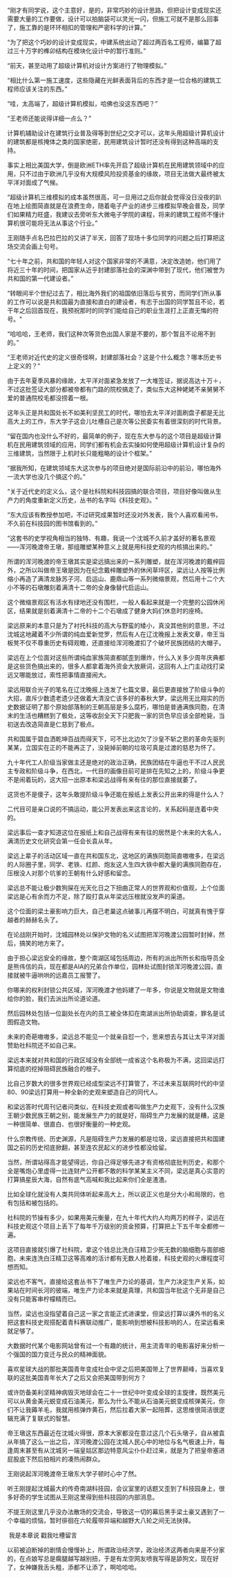 “刚才有同学说，这个主意好，是的，非常巧妙的设计思路，但把设计变成现实还需要大量的工作要做，设计可以拍脑袋可以灵光一闪，但施工可就不是那么回事了，施工靠的是环环相扣的管理和严密科学的计算。”

“为了把这个巧妙的设计变成现实，中建系统出动了超过两百名工程师，编纂了超过三十万字的榫卯结构在模块化设计中的暂行准则。”

“前天，甚至动用了超级计算机对设计方案进行了物理模拟。”

“相比什么第一施工速度，这些隐藏在光鲜表面背后的东西才是一位合格的建筑工程师应该关注的东西。”

“哇，太高端了，超级计算机模拟，哈佛也没这东西吧？”

“王老师还能说得详细一点么？”

计算机辅助设计在建筑行业普及得等到世纪之交才可以，这年头用超级计算机设计的建筑都是核掩体之类的国家绝密，民用建筑设计暂时还没有得到这种高端的支持。

事实上相比美国大学，倒是欧洲ETH率先开启了超级计算机在民用建筑领域中的应用，只不过由于欧洲几乎没有大规模风险投资基金的缘故，项目无法做大最终被太平洋对面成了气候。

“超级计算机三维模拟的成本虽然很高，可一旦用过之后你就会觉得没日没夜的趴在地上绘图简直就是在浪费生命，随着电子产业的进步三维模拟早晚会普及，同学们如果精力旺盛，我建议去旁听东大微电子学院的课程，将来的建筑工程师不懂计算机很可能将无法从事这个行业。”

王刚随手点名巴拉巴拉的又讲了半天，回答了现场十多位同学的问题之后打算把这场交流会画上句号。

“七十年之前，共和国的年轻人对这个国家非常的不满意，决定改造她，他们用了将近三十年的时间，把国家从近乎封建部落社会的深渊中带到了现代，他们被誉为共和国的第一代建设者。”

“转眼间半个世纪过去了，相比海外我们的祖国依旧落后与贫穷，而同学们所从事的工作可以说是共和国最为直接和直白的建设者，有志于出国的同学暂且不论，若干年之后回首现在，我预祝那时的同学们能给自己的职业生涯打上正直无悔的符号。"

“哈哈哈，王老师，我们这种次等货色出国人家是不要的，那个暂且不论用不到的。”

“王老师对近代史的定义很奇怪啊，封建部落社会？这是个什么概念？哪本历史书上定义的？”

由于去年夏季风暴的缘故，太平洋对面紧急发放了一大堆签证，据说高达十万＋，不过这批签证大部分都被帝都有门路的院校搞走了，类似东大这种姥姥不亲舅舅不爱的普通院校毛都没捞着一根。

这年头正是共和国处长不如美利坚民工的时代，哪怕去太平洋对面刷盘子都是无比高大上的工作，东大学子这会儿吐槽自己是次等公民委实有着很深刻的时代背景。

“留在国内也没什么不好的，最简单的例子，现在东大参与的这个项目是超级计算机在民用建筑领域的应用，同学们都有机会去实操如何使用超级计算机设计复杂的三维建筑，当然限于上机时长只能粗略的设计个框架。”

“据我所知，在建筑领域东大这次参与的项目绝对是国际前沿中的前沿，哪怕海外一流大学也没几个搞这个的。”

“关于近代史的定义么，这个是社科院和科技园搞的联合项目，项目好像叫做从生产力的角度重新定义历史，丛书的名字叫《科技史观》。"

“东大应该有教授参加吧，不过研究成果暂时还没对外发表，我个人喜欢看闲书，不久前在科技园的图书馆看到的。”

“这套书的史学视角相当的独特、有趣，我说一个沈城不久前才盖好的著名景观——浑河晚渡帝王墩，那组雕塑某种意义上就是用科技史观的内核搞出来的。”

所谓的浑河晚渡的帝王墩其实是梁远搞出来的一系列雕塑，就在浑河晚渡的戴梓园外，之所以叫做帝王墩是因为在纪念戴梓雕塑外的休闲草坪区，梁远让人按等比例缩小再造了满清龙脉苏子河、启运山、鹿鼎山等一系列微缩景观，然后用十二个大小不等的石墩雕刻着满清十二帝的全身像替代启运山。

这个微缩景观区有活水有绿地还没有围栏，一般人看起来就是一个完整的公园休闲区，结果就是刻着满清十二帝的十二个石墩成了健身大妈们休息时的座椅。

梁远原来的本意只是为了衬托科技的高大与野蛮的矮小，真没其他别的意思，不过沈城这地藏着不少所谓的纯血爱新觉罗，然后有人在辽沈晚报上发表文章，帝王当板凳不仅不尊重历史有碍观瞻，还直接给浑河晚渡扣了个破坏民族团结的大帽子。

梁远在上个位面对这些所谓纯血家族简直都腻歪到爆炸，什么入关多少周年庆典都是这些货色搞出来的，很多人都拿着海外资金大放厥词，这回有人上门主动找打梁远又哪能放过，索性把事情直接闹大。

梁远用联合光子的笔名在辽沈晚报上连发了七篇文章，最后更直接放了阶级斗争的大招，直斥少数遗老遗少还做着大清没亡该多好的春秋大梦，梁远用无比翔实的历史数据证明了那个原始部落制的王朝高层是多么腐朽，哪怕是普通满族同胞，在清末的生活也糟糕到了极处，这等收刮全天下只肥我一家的货色早应该全部枪毙，当初送去改造简直是仁慈到了极点。

共和国属于碧血洒乾坤百战而得天下，可不比北边欠了沙皇不斩之恩的革命先驱列某某，立国实在正的不能再正了，没毙掉前朝的垃圾可真是过渡的慈悲为怀了。

九十年代工人阶级当家做主还是绝对的政治正确，民族团结在牛逼也干不过人民民主专政和阶级斗争，在西北，一代目的画像目前可是排在先知之上的，阶级斗争更不是闹着玩的，这大招一出原本和梁远战得有来有往的那位直接就萎了。

这货也不是傻子，这年头敢提阶级斗争还能在报纸上发表公开出来的得是什么人？

二代目可是亲口说的不搞运动，能公开发表出来这言论的，关系起码是连着中央的。

梁远事后一查才知道这位在报纸上和自己战得有来有往的居然是个未来的大名人，满清历史文化研究会第一任会长袁从年。

梁远上辈子的活动区域一直在共和国东北，这地区的满族同胞简直嗷嗷多，在梁远的人际圈子里，同学、老铁、红颜、炮友这人生四大铁中都大量的满族同胞存在，压根没人对那个坑爹的王朝有什么好感和留念。

梁远总不能让极少数狗屎在光天化日之下扭曲正常人的世界观和价值观，上个位面梁远是心有余而力不足，除了殴打袁从年梁远压根就没发声的渠道。

这个位面的梁土豪影响力巨大，自己老巢这点破事儿再摆不明白，可就真有愧于穿越者的赫赫名头了。

在论战刚开始时，沈城园林处以保护文物的名义试图把浑河晚渡公园暂时封掉，然后，搞笑的地方来了。

由于担心梁远安全的缘故，整个南湖区域包括周边，所有的派出所所长和指导员全是熊伟信的兵，现在都是AIA的兄弟合作单位，园林处试图封锁浑河晚渡公园，直接就被牛逼哄哄的远嘉员工报警了。

你哪来的权利封锁公共区域，浑河晚渡才他妈建了一年多，你说是文物就是文物谁给你的脸，我们去派出所论道论道。

然后园林处包括一位副处长在内的员工被全体扣在南湖派出所协助调查，罪名是试图假造文物。

未来的奇葩嗷嗷多，梁远总不能见一个就亲自怼一个，思来想去与其让太平洋对面赞助社科院还不如自己来。

梁远本来就对共和国的行政区域没有全部统一成省这个名称极为不满，这回梁远打算彻底的挖掉阻碍民族融合的根子。

比自己岁数大的很多世界观已经成型梁远不打算管了，不过未来互联网时代的中坚80、90梁远打算用一种全新的史观来塑造自己的同代人。

和梁远答时代周刊记者问类似，在科技史观或者叫做生产力史观下，没有什么汉族王朝少数民族王朝之别，能发展生产力的就是好，阻碍生产力发展的就是糟，这是一种很简单、很直白、也很好衡量的一种史观。

什么宗教传统、历史渊源，凡是阻碍生产力发展的都是垃圾，梁远直接把共和国建国之前的历史彻底掀翻，甚至连农民起义的进步性都没给留。

当然，所谓站得高才能望得远，你自己得足够先进才有资格彻底批判历史，和那个全是嘴炮心里虚得一比连财产公开都不敢的科学某某主义不同，梁远是真心实意的打算搞星辰大海，自然有底气高喊和我比起来你们全是渣渣。

比如全球化就没有人类共同体听起来高大上，所以说正义也是分大小和局限的，也有包括和被包括的。

社科院的节操有多少，如果用美元衡量，在九十年代大约人均两万的样子，梁远在科技史观这个项目上丢下了每年千万级别的资金预算，打算把上下五千年全都修一遍。

这项目直接就引爆了社科院，拿这个钱总比洗白汪精卫少死无数的脑细胞与面部细胞，未来连洗白汪精卫这等高难的活计都有无数人抢着接，科技史观的火爆程度可想而知。

梁远也不客气，直接给这套丛书下了唯生产力论的基调，生产力决定生产关系，如果站在时间长河的彼端，唯生产力论本来就是真理，共和国当年批这个无非是自己没有只能客串柠檬精而已。

当然，梁远也没指望着自己这一家之言能正式进课堂，但梁远打算以课外书的名义把这套科技史观搭配着青科赛联动推广，能影响到想被科技影响的人，在梁远看来就足够了。

大数据时代某个电影网站曾有过一个有趣的统计，用主流青年的电影喜好来分析一个强国的国力变迁与民众的精神面貌。

喜欢星球大战的那批美国青年变成社会中坚之后把美国带上了世界巅峰，当喜欢复联的这批美国青年长大了之后又会把美国带到何方？

或许防备美利坚精神病毁灭地球会在二十一世纪中叶变成全球的主旋律，既然美元可以从黄金美元蜕变成石油美元，那么为什么不能从石油美元蜕变成核弹美元，你们不让我薅羊毛，我就用核弹炸黄石，然后拉着大家一起陪葬，这思维很简洁很逻辑充满了复联式的智慧。

帝王墩这东西最近在沈城火得很，原本大家都没在意过这几个石头墩子，自从被袁从年搞了这么一出之后，浑河晚渡公园在沈城人民心中的地位与名气极速上升，每逢周末甚至有从沈城另一端皇姑区那边特意风尘仆仆赶过来，就是为了把皇帝塞进屁股底下然后拍相片的凑热闹群众。

王刚说起浑河晚渡帝王墩东大学子顿时心中了然。

听王刚提起沈城最大的传奇南湖科技园，会议室里的话题又歪到了科技园身上，很多好奇的学生试图从王刚这里得到些科技园的内部消息。

不提王刚这里几乎没办法散场的交流会，导致这一切的幕后黑手梁土豪又遇到了一个幸福的烦恼，暂时徘徊在六轮履带异端和越野大八轮之间无法抉择。

 我是本章说 戳我吐槽留言

以前被迫断掉的剧情会慢慢补上，所谓政治经济学，政治经济这两者向来是不分家的，在点娘写总是瘸腿越写越别扭，于是有龙空网友喷我写得是舔狗文，现在好了，女神嫌我舌头粗，添都不让添了，啊哈哈哈。